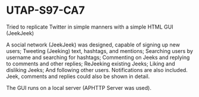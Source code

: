 # UTAP-S97-CA7
Tried to replicate Twitter in simple manners with a simple HTML GUI (JeekJeek)

A social network (JeekJeek) was designed, capable of signing up new users; Tweeting (Jeeking) text, hashtags, and mentions; Searching 
users by username and searching for hashtags; Commenting on Jeeks and replying to comments and other replies; ReJeeking existing Jeeks;
Liking and disliking Jeeks; And following other users. Notifications are also included.
Jeek, comments and replies could also be shown in detail.

The GUI runs on a local server (APHTTP Server was used).
